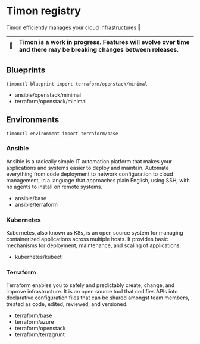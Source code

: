 # Timon registry

Timon efficiently manages your cloud infrastructures 🚀

| :memo: | Timon is a work in progress. Features will evolve over time and there may be breaking changes between releases. |
|-|:-|

## Blueprints

```
timonctl blueprint import terraform/openstack/minimal
```

* ansible/openstack/minimal
* terraform/openstack/minimal

## Environments

```
timonctl environment import terraform/base
```

### Ansible

Ansible is a radically simple IT automation platform that makes your
applications and systems easier to deploy and maintain. Automate everything
from code deployment to network configuration to cloud management, in a
language that approaches plain English, using SSH, with no agents to install
on remote systems.

* ansible/base
* ansible/terraform

### Kubernetes

Kubernetes, also known as K8s, is an open source system for managing containerized
applications across multiple hosts. It provides basic mechanisms for deployment,
maintenance, and scaling of applications.

* kubernetes/kubectl

### Terraform

Terraform enables you to safely and predictably create, change, and improve infrastructure.
It is an open source tool that codifies APIs into declarative configuration files that can
be shared amongst team members, treated as code, edited, reviewed, and versioned.

* terraform/base
* terraform/azure
* terraform/openstack
* terraform/terragrunt
